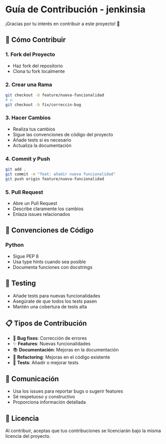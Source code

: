 # Guía de Contribución - jenkinsia

¡Gracias por tu interés en contribuir a este proyecto! 🎉

## 🤝 Cómo Contribuir

### 1. Fork del Proyecto
- Haz fork del repositorio
- Clona tu fork localmente

### 2. Crear una Rama
```bash
git checkout -b feature/nueva-funcionalidad
# o
git checkout -b fix/correccin-bug
```

### 3. Hacer Cambios
- Realiza tus cambios
- Sigue las convenciones de código del proyecto
- Añade tests si es necesario
- Actualiza la documentación

### 4. Commit y Push
```bash
git add .
git commit -m "feat: añadir nueva funcionalidad"
git push origin feature/nueva-funcionalidad
```

### 5. Pull Request
- Abre un Pull Request
- Describe claramente los cambios
- Enlaza issues relacionados

## 📝 Convenciones de Código

### Python
- Sigue PEP 8
- Usa type hints cuando sea posible
- Documenta funciones con docstrings

## 🧪 Testing

- Añade tests para nuevas funcionalidades
- Asegúrate de que todos los tests pasen
- Mantén una cobertura de tests alta

## 📋 Tipos de Contribución

- 🐛 **Bug fixes**: Corrección de errores
- ✨ **Features**: Nuevas funcionalidades
- 📚 **Documentación**: Mejoras en la documentación
- 🔧 **Refactoring**: Mejoras en el código existente
- 🧪 **Tests**: Añadir o mejorar tests

## 💬 Comunicación

- Usa los issues para reportar bugs o sugerir features
- Sé respetuoso y constructivo
- Proporciona información detallada

## 📄 Licencia

Al contribuir, aceptas que tus contribuciones se licenciarán bajo la misma licencia del proyecto.
